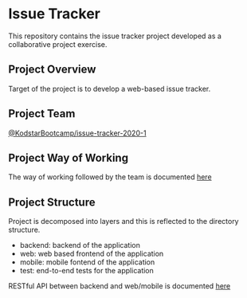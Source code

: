 # Issue Tracker
This repository contains the issue tracker project developed as a collaborative project exercise.
## Project Overview
Target of the project is to develop a web-based issue tracker.
## Project Team
[@KodstarBootcamp/issue-tracker-2020-1](https://github.com/orgs/KodstarBootcamp/teams/issue-tracker-2020-1/members)
## Project Way of Working
The way of working followed by the team is documented [here](https://github.com/KodstarBootcamp/curriculum/blob/master/project/way-of-working.md)
## Project Structure
Project is decomposed into layers and this is reflected to the directory structure.
* backend: backend of the application
* web: web based frontend of the application
* mobile: mobile fontend of the application
* test: end-to-end tests for the application

RESTful API between backend and web/mobile is documented [here](https://app.swaggerhub.com/apis-docs/Kodstar/Issue_Tracker/1.0.0)
